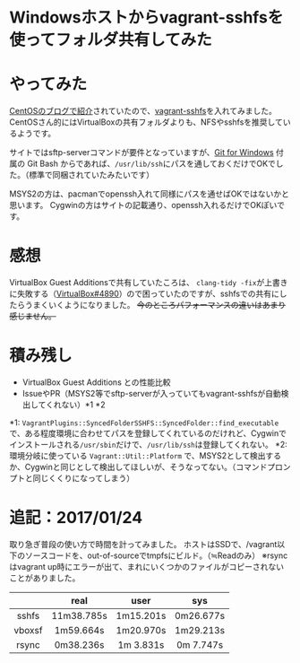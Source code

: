 <!--
id: deb19e4adde69dd4e3aa
url: https://qiita.com/tenmyo/items/deb19e4adde69dd4e3aa
created_at: 2017-01-23T01:11:47+09:00
updated_at: 2017-01-25T09:13:22+09:00
private: false
coediting: false
tags:
- Windows
- Vagrant
- sshfs
- GitForWindows
- vagrant-sshfs
team: null
-->

# Windowsホストからvagrant-sshfsを使ってフォルダ共有してみた

# やってみた
[CentOSのブログで紹介](https://seven.centos.org/2016/12/updated-centos-vagrant-images-available-v1611-01/)されていたので、[vagrant-sshfs](https://github.com/dustymabe/vagrant-sshfs)を入れてみました。
CentOSさん的にはVirtualBoxの共有フォルダよりも、NFSやsshfsを推奨しているようです。

サイトではsftp-serverコマンドが要件となっていますが、[Git for Windows](https://git-for-windows.github.io/) 付属の Git Bash からであれば、`/usr/lib/ssh`にパスを通しておくだけでOKでした。（標準で同梱されていたみたいです）

MSYS2の方は、pacmanでopenssh入れて同様にパスを通せばOKではないかと思います。
Cygwinの方はサイトの記載通り、openssh入れるだけでOKぽいです。


# 感想
VirtualBox Guest Additionsで共有していたころは、 `clang-tidy -fix`が上書きに失敗する（[VirtualBox#4890](https://www.virtualbox.org/ticket/4890)）ので困っていたのですが、sshfsでの共有にしたらうまくいくようになりました。
~~今のところパフォーマンスの違いはあまり感じません。~~

# 積み残し
- VirtualBox Guest Additions との性能比較
- IssueやPR（MSYS2等でsftp-serverが入っていてもvagrant-sshfsが自動検出してくれない）*1 *2

*1: `VagrantPlugins::SyncedFolderSSHFS::SyncedFolder::find_executable`で、ある程度環境に合わせてパスを登録してくれているのだけれど、Cygwinでインストールされる`/usr/sbin`だけで、`/usr/lib/ssh`は登録してくれない。
*2: 環境分岐に使っている `Vagrant::Util::Platform` で、MSYS2として検出するか、Cygwinと同じとして検出してほしいが、そうなってない。（コマンドプロンプトと同じくくりになってしまう）

# 追記：2017/01/24
取り急ぎ普段の使い方で時間を計ってみました。
ホストはSSDで、/vagrant以下のソースコードを、out-of-sourceでtmpfsにビルド。（≒Readのみ）
※rsyncはvagrant up時にエラーが出て、まれにいくつかのファイルがコピーされないことがありました。

|        | real        | user       | sys       |
|:------:|:-----------:|:----------:|:---------:|
| sshfs  | 11m38.785s  | 1m15.201s  | 0m26.677s |
| vboxsf |  1m59.664s  | 1m20.970s  | 1m29.213s |
| rsync  |  0m38.236s  | 1m 3.831s  | 0m 7.747s |
